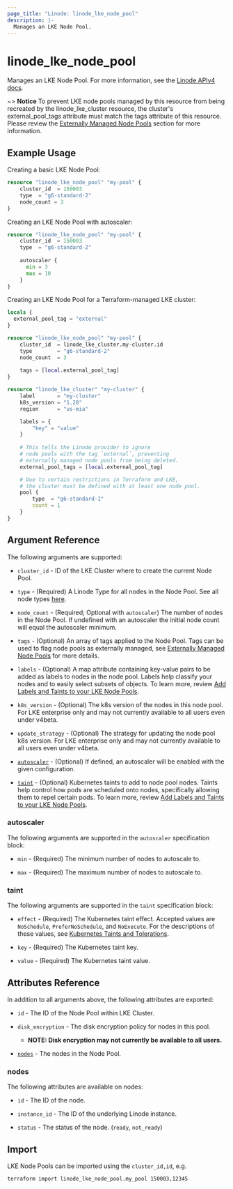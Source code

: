 ```yaml
---
page_title: "Linode: linode_lke_node_pool"
description: |-
  Manages an LKE Node Pool.
---
```


# linode\_lke\_node\_pool

Manages an LKE Node Pool.
For more information, see the [Linode APIv4 docs](https://techdocs.akamai.com/linode-api/reference/post-lke-cluster-pools).

~> **Notice** To prevent LKE node pools managed by this resource from being
recreated by the linode_lke_cluster resource, the cluster's external_pool_tags
 attribute must match the tags attribute of this resource. Please review the
[Externally Managed Node Pools](lke_cluster.md#externally-managed-node-pools)
section for more information.

## Example Usage

Creating a basic LKE Node Pool:

```terraform
resource "linode_lke_node_pool" "my-pool" {
    cluster_id  = 150003
    type  = "g6-standard-2"
    node_count = 3
}
```

Creating an LKE Node Pool with autoscaler:

```terraform
resource "linode_lke_node_pool" "my-pool" {
    cluster_id  = 150003
    type  = "g6-standard-2"
  
    autoscaler {
      min = 3
      max = 10
    }
}
```

Creating an LKE Node Pool for a Terraform-managed LKE cluster:

```terraform
locals {
  external_pool_tag = "external"
}

resource "linode_lke_node_pool" "my-pool" {
    cluster_id  = linode_lke_cluster.my-cluster.id
    type        = "g6-standard-2"
    node_count  = 3
  
    tags = [local.external_pool_tag]
}

resource "linode_lke_cluster" "my-cluster" {
    label       = "my-cluster"
    k8s_version = "1.28"
    region      = "us-mia"

    labels = {
        "key" = "value"
    }
    
    # This tells the Linode provider to ignore 
    # node pools with the tag `external`, preventing
    # externally managed node pools from being deleted.
    external_pool_tags = [local.external_pool_tag]

    # Due to certain restrictions in Terraform and LKE, 
    # the cluster must be defined with at least one node pool.
    pool {
        type  = "g6-standard-1"
        count = 1
    }
}
```

## Argument Reference

The following arguments are supported:

* `cluster_id` - ID of the LKE Cluster where to create the current Node Pool.

* `type` - (Required) A Linode Type for all nodes in the Node Pool. See all node types [here](https://api.linode.com/v4/linode/types).

* `node_count` - (Required; Optional with `autoscaler`) The number of nodes in the Node Pool. If undefined with an autoscaler the initial node count will equal the autoscaler minimum.

* `tags` - (Optional) An array of tags applied to the Node Pool. Tags can be used to flag node pools as externally managed, see [Externally Managed Node Pools](lke_cluster.md#externally-managed-node-pools) for more details.

* `labels` - (Optional) A map attribute containing key-value pairs to be added as labels to nodes in the node pool. Labels help classify your nodes and to easily select subsets of objects. To learn more, review [Add Labels and Taints to your LKE Node Pools](https://www.linode.com/docs/products/compute/kubernetes/guides/deploy-and-manage-cluster-with-the-linode-api/#add-labels-and-taints-to-your-lke-node-pools).

* `k8s_version` - (Optional) The k8s version of the nodes in this node pool. For LKE enterprise only and may not currently available to all users even under v4beta.

* `update_strategy` - (Optional) The strategy for updating the node pool k8s version. For LKE enterprise only and may not currently available to all users even under v4beta.

* [`autoscaler`](#autoscaler) - (Optional) If defined, an autoscaler will be enabled with the given configuration.

* [`taint`](#taint) - (Optional) Kubernetes taints to add to node pool nodes. Taints help control how pods are scheduled onto nodes, specifically allowing them to repel certain pods. To learn more, review [Add Labels and Taints to your LKE Node Pools](https://www.linode.com/docs/products/compute/kubernetes/guides/deploy-and-manage-cluster-with-the-linode-api/#add-labels-and-taints-to-your-lke-node-pools).

### autoscaler

The following arguments are supported in the `autoscaler` specification block:

* `min` - (Required) The minimum number of nodes to autoscale to.

* `max` - (Required) The maximum number of nodes to autoscale to.

### taint

The following arguments are supported in the `taint` specification block:

* `effect` - (Required) The Kubernetes taint effect. Accepted values are `NoSchedule`, `PreferNoSchedule`, and `NoExecute`. For the descriptions of these values, see [Kubernetes Taints and Tolerations](https://kubernetes.io/docs/concepts/scheduling-eviction/taint-and-toleration/).

* `key` - (Required) The Kubernetes taint key.

* `value` - (Required) The Kubernetes taint value.

## Attributes Reference

In addition to all arguments above, the following attributes are exported:

* `id` - The ID of the Node Pool within LKE Cluster.

* `disk_encryption` - The disk encryption policy for nodes in this pool.

  * **NOTE: Disk encryption may not currently be available to all users.**

* [`nodes`](#nodes) - The nodes in the Node Pool.

### nodes

The following attributes are available on nodes:

* `id` - The ID of the node.

* `instance_id` - The ID of the underlying Linode instance.

* `status` - The status of the node. (`ready`, `not_ready`)

## Import

LKE Node Pools can be imported using the `cluster_id,id`, e.g.

```sh
terraform import linode_lke_node_pool.my_pool 150003,12345
```
